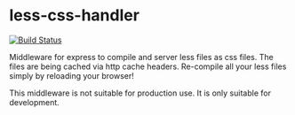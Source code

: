 # less-css-handler
[![Build Status](https://travis-ci.org/LuvDaSun/less-css-handler.svg?branch=master)](https://travis-ci.org/LuvDaSun/less-css-handler)

Middleware for express to compile and server less files as css files. The files
are being cached via http cache headers. Re-compile all your less files simply
by reloading your browser!

This middleware is not suitable for production use. It is only suitable for
development.
